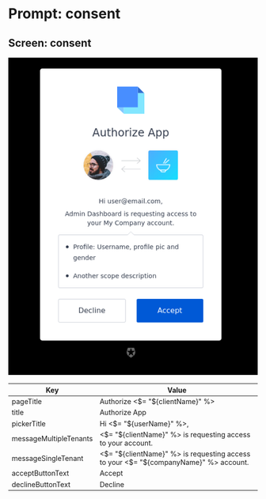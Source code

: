 # Prompt: consent

## Screen: consent

<p style="text-align: center;">
  <img alt="consent reference screenshot" class="ul-prompt-screenshot" data-ul-prompt="consent" src="/media/articles/universal-login/text-customization/consent.png" />
</p>

|Key|Value|
|----------|----------|
|pageTitle|Authorize <$= "${clientName}" %>|
|title|Authorize App|
|pickerTitle|Hi <$= "${userName}" %>,|
|messageMultipleTenants|<$= "${clientName}" %> is requesting access to your account.|
|messageSingleTenant|<$= "${clientName}" %> is requesting access to your <$= "${companyName}" %> account.|
|acceptButtonText|Accept|
|declineButtonText|Decline|
